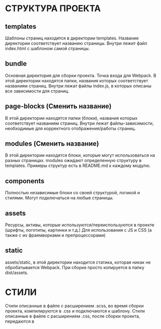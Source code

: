 # СТРУКТУРА ПРОЕКТА

## templates
Шаблоны страниц находятся в директории templates. Название директории соответствует названию страницы.
Внутри лежит файл index.html с шаблоном самой страницы.

## bundle
Основная директория для сборки проекта. Точка входа для Webpack. В этой директории находятся папки, названия которых
соответствует названиям страниц. Внутри лежат файлы index.js, в которых описаны все зависимости для страниц.

## page-blocks (Сменить название)
В этой директории находятся папки (блоки), названия которых соответствует названиям страниц. Внутри лежат файлы-зависимости,
необходимые для корректного отображения/работы страниц.

## modules (Сменить название)
В этой директории находятся блоки, которые могут использоваться на разных страницах. modules ожидают определенную структуру
в templates. Примеры структур есть в README.md к каждому модулю.

## components
Полностью независимые блоки со своей структурой, логикой и стилями. Могут подключаться на любые страницы.

## assets
Ресурсы, активы, которые используются/переиспользуются в проекте (шрифты, логотипы, картинки и т.д.)
Для использования с JS и CSS (а также с их фраемворками и препроцессорами)

## static
assets/static, в этой директории находится статика, которая никак не обробатывается Webpack. При сборке просто
копируется в папку dist/assets.


# СТИЛИ
Стили описанные в файле с расширением .scss, во время сборки проекта, компилируются в .css и подключаются к шаблону.
Стили описанные в файле с расширением .css, после сборки проекта, передаются в <style> и вставляются в <head> страницы.
